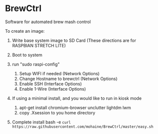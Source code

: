 # BrewCtrl
Software for automated brew mash control


To create an image:

1) Write base system image to SD Card (These directions are for RASPBIAN STRETCH LITE)
2) Boot to system
3) run  "sudo raspi-config"
   1) Setup WIFI if needed (Network Options)
   2) Change Hostname to brewctrl (Network Options)
   3) Enable SSH (Interface Options)
   4) Enable 1-Wire (Interface Options)

4) If using a minimal install, and you would like to run in kiosk mode
   1) apt-get install chromium-browser unclutter lightdm lwm
   2) copy .Xsession to you home directory

5) Complete install
	bash -e `curl https://raw.githubusercontent.com/mohaine/BrewCtrl/master/easy.sh`






